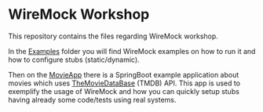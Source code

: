 # WireMock Workshop

This repository contains the files regarding WireMock workshop.

In the [Examples](/Examples/) folder you will find WireMock examples on how to run it and how to configure stubs (static/dynamic).

Then on the [MovieApp](/MovieApp/) there is a SpringBoot example application about movies which uses [TheMovieDataBase](https://developer.themoviedb.org) (TMDB) API. This app is used to exemplify the usage of WireMock and how you can quickly setup stubs having already some code/tests using real systems.